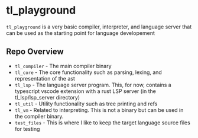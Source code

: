 # tl_playground

`tl_playground` is a very basic compiler, interpreter, and language server that can be used as the starting point for language developement

## Repo Overview

  - `tl_compiler` - The main compiler binary
  - `tl_core` - The core functionality such as parsing, lexing, and representation of the ast
  - `tl_lsp` - The language server program. This, for now, contains a typescript vscode extension with a rust LSP server (in the tl_lsp/lsp_server directory)
  - `tl_util` - Utility functionality such as tree printing and refs
  - `tl_vm` - Related to interpreting. This is not a binary but can be used in the compiler binary.
  - `test_files` - This is where I like to keep the target language source files for testing